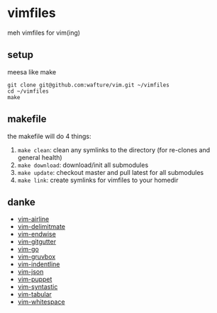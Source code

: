 # vimfiles
meh vimfiles for vim(ing)

## setup
meesa like make

```
git clone git@github.com:wafture/vim.git ~/vimfiles
cd ~/vimfiles
make
```

## makefile
the makefile will do 4 things:
1. `make clean`: clean any symlinks to the directory (for re-clones and general health)
2. `make download`: download/init all submodules
3. `make update`: checkout master and pull latest for all submodules
4. `make link`: create symlinks for vimfiles to your homedir

## danke
* [vim-airline](https://github.com/vim-airline/vim-airline)
* [vim-delimitmate](https://github.com/Raimondi/delimitMate)
* [vim-endwise](https://github.com/tpope/vim-endwise)
* [vim-gitgutter](https://github.com/airblade/vim-gitgutter)
* [vim-go](https://github.com/fatih/vim-go)
* [vim-gruvbox](https://github.com/morhetz/gruvbox)
* [vim-indentline](https://github.com/Yggdroot/indentLine)
* [vim-json](https://github.com/elzr/vim-json)
* [vim-puppet](https://github.com/rodjek/vim-puppet)
* [vim-syntastic](https://github.com/scrooloose/syntastic)
* [vim-tabular](https://github.com/godlygeek/tabular)
* [vim-whitespace](https://github.com/ntpeters/vim-better-whitespace)
